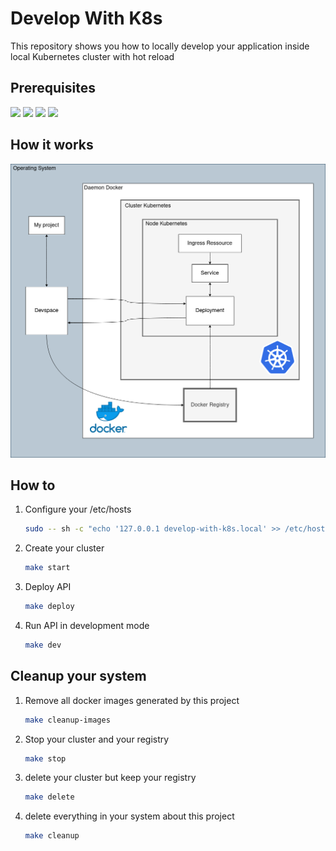 # Develop With K8s

This repository shows you how to locally develop your application inside local Kubernetes cluster with hot reload


## Prerequisites
![](https://img.shields.io/badge/devspace-6.2.5-informationnal)
![](https://img.shields.io/badge/Helm-3-9cf)
![](https://img.shields.io/badge/docker-20.10.22-blue)
![](https://img.shields.io/badge/k3d-5.4.7-yellow)


## How it works

![](resources/architecture.png)

## How to

1. Configure your /etc/hosts

    ```bash
    sudo -- sh -c "echo '127.0.0.1 develop-with-k8s.local' >> /etc/hosts"
    ```

2. Create your cluster

    ```bash
    make start
    ```

3. Deploy API

    ```bash
    make deploy
    ```

4. Run API in development mode

    ```bash
    make dev
    ```

## Cleanup your system

1. Remove all docker images generated by this project
    ```bash
    make cleanup-images
    ```

2. Stop your cluster and your registry
    ```bash
    make stop
    ```

3. delete your cluster but keep your registry
    ```bash
    make delete
    ```

4. delete everything in your system about this project
    ```bash
    make cleanup
    ```
